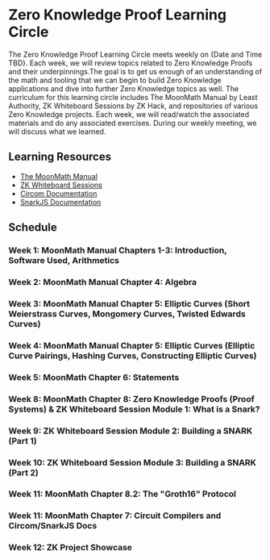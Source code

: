 # Zero Knowledge Proof Learning Circle

The Zero Knowledge Proof Learning Circle meets weekly on {Date and Time TBD}. Each week, we will review topics related to Zero Knowledge Proofs and their underpinnings.The goal is to get us enough of an understanding of the math and tooling that we can begin to build Zero Knowledge applications and dive into further Zero Knowledge topics as well. The curriculum for this learning circle includes The MoonMath Manual by Least Authority, ZK Whiteboard Sessions by ZK Hack, and repositories of various Zero Knowledge projects. Each week, we will read/watch the associated materials and do any associated exercises. During our weekly meeting, we will discuss what we learned.

## Learning Resources

- [The MoonMath Manual](https://github.com/LeastAuthority/moonmath-manual/releases/latest/download/main-moonmath.pdf)
- [ZK Whiteboard Sessions](https://zkhack.dev/whiteboard/)
- [Circom Documentation](https://docs.circom.io/)
- [SnarkJS Documentation](https://github.com/iden3/snarkjs)

## Schedule

### Week 1: MoonMath Manual Chapters 1-3: Introduction, Software Used, Arithmetics

### Week 2: MoonMath Manual Chapter 4: Algebra

### Week 3: MoonMath Manual Chapter 5: Elliptic Curves (Short Weierstrass Curves, Mongomery Curves, Twisted Edwards Curves)

### Week 4: MoonMath Manual Chapter 5: Elliptic Curves (Elliptic Curve Pairings, Hashing Curves, Constructing Elliptic Curves)

### Week 5: MoonMath Chapter 6: Statements

### Week 8: MoonMath Chapter 8: Zero Knowledge Proofs (Proof Systems) & ZK Whiteboard Session Module 1: What is a Snark?

### Week 9: ZK Whiteboard Session Module 2: Building a SNARK (Part 1)

### Week 10: ZK Whiteboard Session Module 3: Building a SNARK (Part 2)

### Week 11: MoonMath Chapter 8.2: The "Groth16" Protocol

### Week 11: MoonMath Chapter 7: Circuit Compilers and Circom/SnarkJS Docs

### Week 12: ZK Project Showcase
